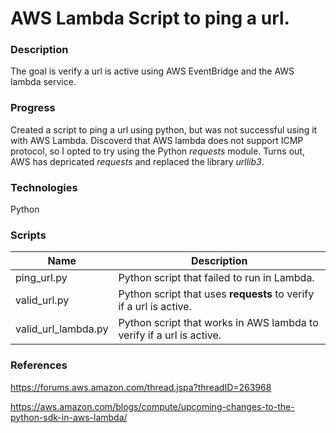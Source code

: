 # AWS Lambda Script to ping a url.

### Description
The goal is verify a url is active using AWS EventBridge and the AWS lambda service.

### Progress
Created a script to ping a url using python, but was not successful using it with AWS Lambda.
Discoverd that AWS lambda does not support ICMP protocol, so I opted to try using the Python _requests_ module. Turns out, AWS has depricated _requests_ and replaced the library _urllib3_.

### Technologies
Python

### Scripts

| Name | Description                     |
| --------------- | -------------------- |  
| ping_url.py     | Python script that failed to run in Lambda. 
| valid_url.py    | Python script that uses __requests__ to verify if a url is active. 
| valid_url_lambda.py | Python script that works in AWS lambda to verify if a url is active. 

### References
https://forums.aws.amazon.com/thread.jspa?threadID=263968

https://aws.amazon.com/blogs/compute/upcoming-changes-to-the-python-sdk-in-aws-lambda/
